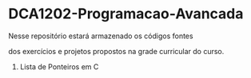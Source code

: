 # DCA1202-Programacao-Avancada
Nesse repositório estará armazenado os códigos fontes 

dos exercícios e projetos propostos na grade curricular do curso.

1. Lista de Ponteiros em C
